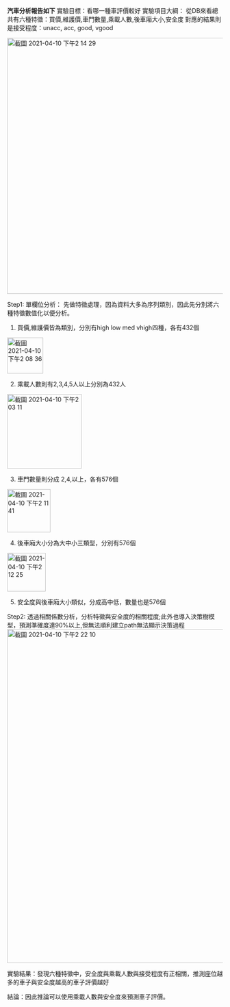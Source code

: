 
**汽車分析報告如下**
實驗目標：看哪一種車評價較好
實驗項目大綱：
從DB來看總共有六種特徵：買價,維護價,車門數量,乘載人數,後車廂大小,安全度
對應的結果則是接受程度：unacc, acc, good, vgood

<img width="598" alt="截圖 2021-04-10 下午2 14 29" src="https://user-images.githubusercontent.com/66631188/114260390-199b7880-9a07-11eb-8c1d-4142b73fd96e.png">

Step1: 單欄位分析： 先做特徵處理，因為資料大多為序列類別，因此先分別將六種特徵數值化以便分析。
1. 買價,維護價皆為類別，分別有high low med vhigh四種，各有432個
<img width="84" alt="截圖 2021-04-10 下午2 08 36" src="https://user-images.githubusercontent.com/66631188/114260276-65015700-9a06-11eb-8a45-1dbe1385c840.png">

2. 乘載人數則有2,3,4,5人以上分別為432人
<img width="174" alt="截圖 2021-04-10 下午2 03 11" src="https://user-images.githubusercontent.com/66631188/114260158-ab09eb00-9a05-11eb-88f0-50bdebeb9c7d.png">
                 
3. 車門數量則分成 2,4,以上，各有576個
<img width="101" alt="截圖 2021-04-10 下午2 11 41" src="https://user-images.githubusercontent.com/66631188/114260328-b4478780-9a06-11eb-91ed-7abb93d63b58.png">
                 
4. 後車廂大小分為大中小三類型，分別有576個
<img width="90" alt="截圖 2021-04-10 下午2 12 25" src="https://user-images.githubusercontent.com/66631188/114260347-d6410a00-9a06-11eb-8952-badf9d94502d.png">
                 
5. 安全度與後車廂大小類似，分成高中低，數量也是576個

Step2: 透過相關係數分析，分析特徵與安全度的相關程度;此外也導入決策樹模型，預測準確度達90%以上,但無法順利建立path無法顯示決策過程
<img width="780" alt="截圖 2021-04-10 下午2 22 10" src="https://user-images.githubusercontent.com/66631188/114260552-31273100-9a08-11eb-9f55-064eb8aa3d6c.png">

實驗結果：發現六種特徵中，安全度與乘載人數與接受程度有正相關，推測座位越多的車子與安全度越高的車子評價越好

結論：因此推論可以使用乘載人數與安全度來預測車子評價。



